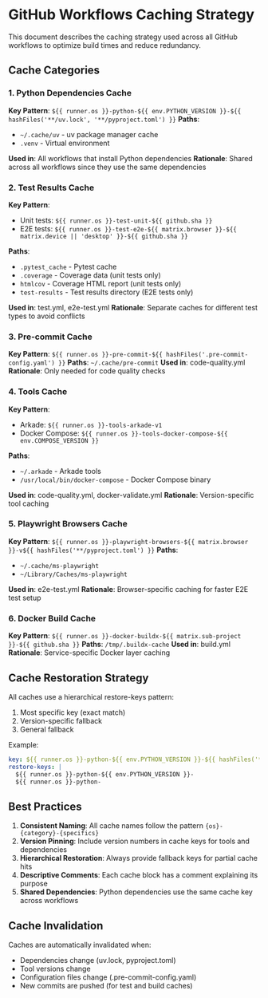 # GitHub Workflows Caching Strategy

This document describes the caching strategy used across all GitHub workflows to optimize build times and reduce redundancy.

## Cache Categories

### 1. Python Dependencies Cache

**Key Pattern**: `${{ runner.os }}-python-${{ env.PYTHON_VERSION }}-${{ hashFiles('**/uv.lock', '**/pyproject.toml') }}`
**Paths**:

- `~/.cache/uv` - uv package manager cache
- `.venv` - Virtual environment

**Used in**: All workflows that install Python dependencies
**Rationale**: Shared across all workflows since they use the same dependencies

### 2. Test Results Cache

**Key Pattern**:

- Unit tests: `${{ runner.os }}-test-unit-${{ github.sha }}`
- E2E tests: `${{ runner.os }}-test-e2e-${{ matrix.browser }}-${{ matrix.device || 'desktop' }}-${{ github.sha }}`

**Paths**:

- `.pytest_cache` - Pytest cache
- `.coverage` - Coverage data (unit tests only)
- `htmlcov` - Coverage HTML report (unit tests only)
- `test-results` - Test results directory (E2E tests only)

**Used in**: test.yml, e2e-test.yml
**Rationale**: Separate caches for different test types to avoid conflicts

### 3. Pre-commit Cache

**Key Pattern**: `${{ runner.os }}-pre-commit-${{ hashFiles('.pre-commit-config.yaml') }}`
**Paths**: `~/.cache/pre-commit`
**Used in**: code-quality.yml
**Rationale**: Only needed for code quality checks

### 4. Tools Cache

**Key Pattern**:

- Arkade: `${{ runner.os }}-tools-arkade-v1`
- Docker Compose: `${{ runner.os }}-tools-docker-compose-${{ env.COMPOSE_VERSION }}`

**Paths**:

- `~/.arkade` - Arkade tools
- `/usr/local/bin/docker-compose` - Docker Compose binary

**Used in**: code-quality.yml, docker-validate.yml
**Rationale**: Version-specific tool caching

### 5. Playwright Browsers Cache

**Key Pattern**: `${{ runner.os }}-playwright-browsers-${{ matrix.browser }}-v${{ hashFiles('**/pyproject.toml') }}`
**Paths**:

- `~/.cache/ms-playwright`
- `~/Library/Caches/ms-playwright`

**Used in**: e2e-test.yml
**Rationale**: Browser-specific caching for faster E2E test setup

### 6. Docker Build Cache

**Key Pattern**: `${{ runner.os }}-docker-buildx-${{ matrix.sub-project }}-${{ github.sha }}`
**Paths**: `/tmp/.buildx-cache`
**Used in**: build.yml
**Rationale**: Service-specific Docker layer caching

## Cache Restoration Strategy

All caches use a hierarchical restore-keys pattern:

1. Most specific key (exact match)
1. Version-specific fallback
1. General fallback

Example:

```yaml
key: ${{ runner.os }}-python-${{ env.PYTHON_VERSION }}-${{ hashFiles('**/uv.lock', '**/pyproject.toml') }}
restore-keys: |
  ${{ runner.os }}-python-${{ env.PYTHON_VERSION }}-
  ${{ runner.os }}-python-
```

## Best Practices

1. **Consistent Naming**: All cache names follow the pattern `{os}-{category}-{specifics}`
1. **Version Pinning**: Include version numbers in cache keys for tools and dependencies
1. **Hierarchical Restoration**: Always provide fallback keys for partial cache hits
1. **Descriptive Comments**: Each cache block has a comment explaining its purpose
1. **Shared Dependencies**: Python dependencies use the same cache key across workflows

## Cache Invalidation

Caches are automatically invalidated when:

- Dependencies change (uv.lock, pyproject.toml)
- Tool versions change
- Configuration files change (.pre-commit-config.yaml)
- New commits are pushed (for test and build caches)
